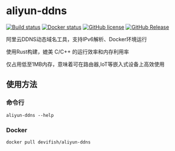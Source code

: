 # aliyun-ddns

[![Build status](https://ci.appveyor.com/api/projects/status/clt0992pxvu1kveo?svg=true)](https://ci.appveyor.com/project/Devifish/aliyun-ddns)
[![Docker status](https://img.shields.io/docker/stars/devifish/aliyun-ddns.svg?logo=docker)](https://hub.docker.com/r/devifish/aliyun-ddns)
[![GitHub license](https://img.shields.io/github/license/Devifish/aliyun-ddns.svg)](https://github.com/Devifish/aliyun-ddns/blob/master/LICENSE)
[![GitHub Release](https://img.shields.io/github/release/Devifish/aliyun-ddns.svg)](https://github.com/Devifish/aliyun-ddns/releases)

阿里云DDNS动态域名工具，支持IPv6解析、Docker环境运行

使用Rust构建，媲美 C/C++ 的运行效率和内存利用率

仅占用低至1MB内存，意味着可在路由器,IoT等嵌入式设备上高效使用

## 使用方法
### 命令行
```
aliyun-ddns --help
```
### Docker
```
docker pull devifish/aliyun-ddns
```